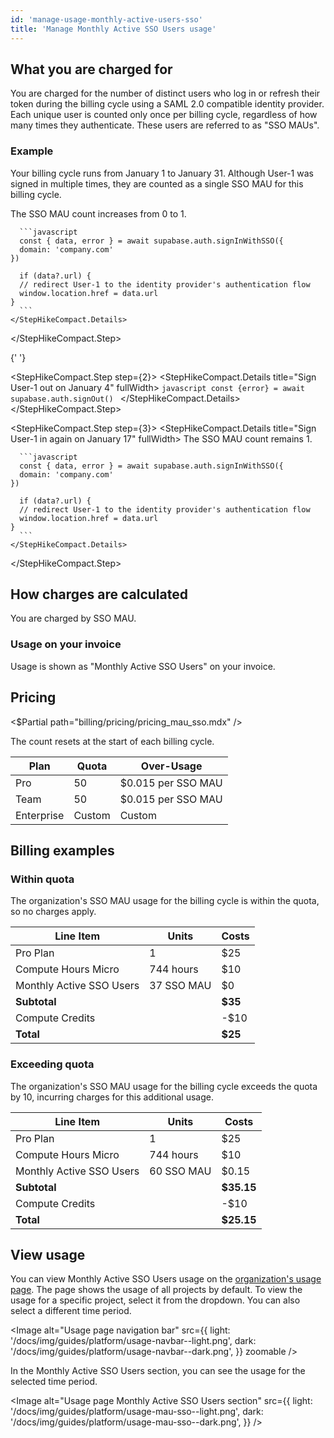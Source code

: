 ```yaml
---
id: 'manage-usage-monthly-active-users-sso'
title: 'Manage Monthly Active SSO Users usage'
---
```


## What you are charged for

You are charged for the number of distinct users who log in or refresh their token during the billing cycle using a SAML 2.0 compatible identity provider. Each unique user is counted only once per billing cycle, regardless of how many times they authenticate. These users are referred to as "SSO MAUs".

### Example

Your billing cycle runs from January 1 to January 31. Although User-1 was signed in multiple times, they are counted as a single SSO MAU for this billing cycle.

<StepHikeCompact>
  <StepHikeCompact.Step step={1}>
    <StepHikeCompact.Details title="Sign User-1 in on January 3" fullWidth>
      The SSO MAU count increases from 0 to 1.

      ```javascript
      const { data, error } = await supabase.auth.signInWithSSO({
      domain: 'company.com'
    })

      if (data?.url) {
      // redirect User-1 to the identity provider's authentication flow
      window.location.href = data.url
    }
      ```
    </StepHikeCompact.Details>

  </StepHikeCompact.Step>

{' '}

<StepHikeCompact.Step step={2}>
  <StepHikeCompact.Details title="Sign User-1 out on January 4" fullWidth>
    ```javascript const {error} = await supabase.auth.signOut() ```
  </StepHikeCompact.Details>
</StepHikeCompact.Step>

  <StepHikeCompact.Step step={3}>
    <StepHikeCompact.Details title="Sign User-1 in again on January 17" fullWidth>
      The SSO MAU count remains 1.

      ```javascript
      const { data, error } = await supabase.auth.signInWithSSO({
      domain: 'company.com'
    })

      if (data?.url) {
      // redirect User-1 to the identity provider's authentication flow
      window.location.href = data.url
    }
      ```
    </StepHikeCompact.Details>

  </StepHikeCompact.Step>
</StepHikeCompact>

## How charges are calculated

You are charged by SSO MAU.

### Usage on your invoice

Usage is shown as "Monthly Active SSO Users" on your invoice.

## Pricing

<$Partial path="billing/pricing/pricing_mau_sso.mdx" />

<Admonition type="note">

The count resets at the start of each billing cycle.

</Admonition>

| Plan       | Quota  | Over-Usage         |
| ---------- | ------ | ------------------ |
| Pro        | 50     | $0.015 per SSO MAU |
| Team       | 50     | $0.015 per SSO MAU |
| Enterprise | Custom | Custom             |

## Billing examples

### Within quota

The organization's SSO MAU usage for the billing cycle is within the quota, so no charges apply.

| Line Item                | Units      | Costs   |
| ------------------------ | ---------- | ------- |
| Pro Plan                 | 1          | $25     |
| Compute Hours Micro      | 744 hours  | $10     |
| Monthly Active SSO Users | 37 SSO MAU | $0      |
| **Subtotal**             |            | **$35** |
| Compute Credits          |            | -$10    |
| **Total**                |            | **$25** |

### Exceeding quota

The organization's SSO MAU usage for the billing cycle exceeds the quota by 10, incurring charges for this additional usage.

| Line Item                | Units      | Costs      |
| ------------------------ | ---------- | ---------- |
| Pro Plan                 | 1          | $25        |
| Compute Hours Micro      | 744 hours  | $10        |
| Monthly Active SSO Users | 60 SSO MAU | $0.15      |
| **Subtotal**             |            | **$35.15** |
| Compute Credits          |            | -$10       |
| **Total**                |            | **$25.15** |

## View usage

You can view Monthly Active SSO Users usage on the [organization's usage page](https://supabase.com/dashboard/org/_/usage). The page shows the usage of all projects by default. To view the usage for a specific project, select it from the dropdown. You can also select a different time period.

<Image
  alt="Usage page navigation bar"
  src={{
    light: '/docs/img/guides/platform/usage-navbar--light.png',
    dark: '/docs/img/guides/platform/usage-navbar--dark.png',
  }}
  zoomable
/>

In the Monthly Active SSO Users section, you can see the usage for the selected time period.

<Image
  alt="Usage page Monthly Active SSO Users section"
  src={{
    light: '/docs/img/guides/platform/usage-mau-sso--light.png',
    dark: '/docs/img/guides/platform/usage-mau-sso--dark.png',
  }}
/>